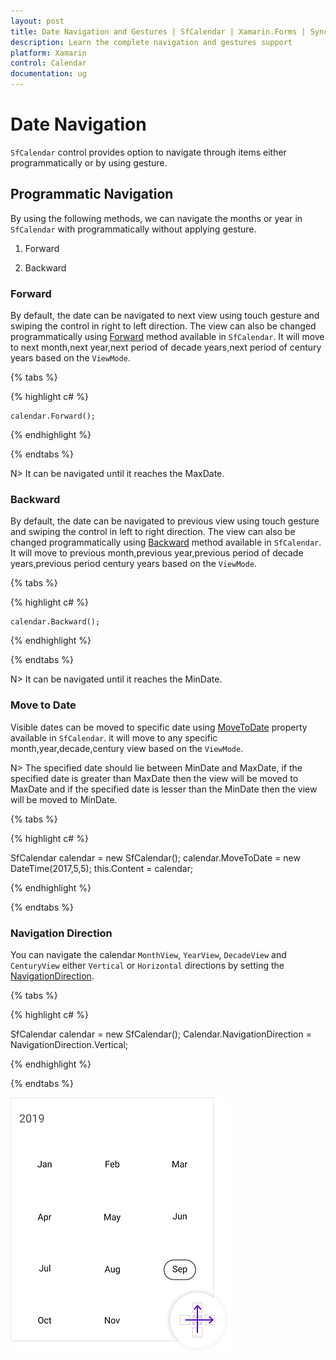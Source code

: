 ```yaml
---
layout: post
title: Date Navigation and Gestures | SfCalendar | Xamarin.Forms | Syncfusion
description: Learn the complete navigation and gestures support
platform: Xamarin
control: Calendar
documentation: ug
---
```


# Date Navigation

`SfCalendar` control provides option to navigate through items either programmatically or by using gesture.

## Programmatic Navigation 

By using the following methods, we can navigate the months or year in `SfCalendar` with programmatically without applying gesture.

1. Forward

2. Backward

### Forward

By default, the date can be navigated to next view using touch gesture and swiping the control in right to left direction. The view can also be changed programmatically using [Forward](https://help.syncfusion.com/cr/xamarin/Syncfusion.SfCalendar.XForms~Syncfusion.SfCalendar.XForms.SfCalendar~Forward.html) method available in `SfCalendar`. It will move to next month,next year,next period of decade years,next period of century years based on the `ViewMode`.

{% tabs %}

{% highlight c# %}

	calendar.Forward();

{% endhighlight %}

{% endtabs %}

N> It can be navigated until it reaches the MaxDate.

### Backward

By default, the date can be navigated to previous view using touch gesture and swiping the control in left to right direction. The view can also be changed programmatically using [Backward](https://help.syncfusion.com/cr/xamarin/Syncfusion.SfCalendar.XForms~Syncfusion.SfCalendar.XForms.SfCalendar~Backward.html) method available in `SfCalendar`. It will move to previous month,previous year,previous period of decade years,previous period century years based on the `ViewMode`.

{% tabs %}

{% highlight c# %}

	calendar.Backward();

{% endhighlight %}

{% endtabs %}

N> It can be navigated until it reaches the MinDate.

### Move to Date 

Visible dates can be moved to specific date using [MoveToDate](https://help.syncfusion.com/cr/xamarin/Syncfusion.SfCalendar.XForms~Syncfusion.SfCalendar.XForms.SfCalendar~MoveToDate.html) property available in `SfCalendar`. it will move to any specific month,year,decade,century view based on the `ViewMode`.

N>  The specified date should lie between MinDate and MaxDate, if the specified date is greater than MaxDate then the view will be moved to MaxDate and if the specified date is lesser than the MinDate then the view will be moved to MinDate.

{% tabs %}

{% highlight c# %}

SfCalendar calendar = new SfCalendar();
calendar.MoveToDate = new DateTime(2017,5,5);
this.Content = calendar;
	
{% endhighlight %}

{% endtabs %}

### Navigation Direction

You can navigate the calendar `MonthView`, `YearView`, `DecadeView` and `CenturyView` either `Vertical` or `Horizontal` directions by setting the [NavigationDirection](https://help.syncfusion.com/cr/xamarin/Syncfusion.SfCalendar.XForms~Syncfusion.SfCalendar.XForms.SfCalendar~NavigationDirection.html).

{% tabs %}

{% highlight c# %}

SfCalendar calendar = new SfCalendar();
Calendar.NavigationDirection = NavigationDirection.Vertical;

{% endhighlight %}

{% endtabs %}

![YearView Navigation in Xamarin.Forms Calendar ](images/Xamarin.forms-Calendar-NavigationDirection.png)

